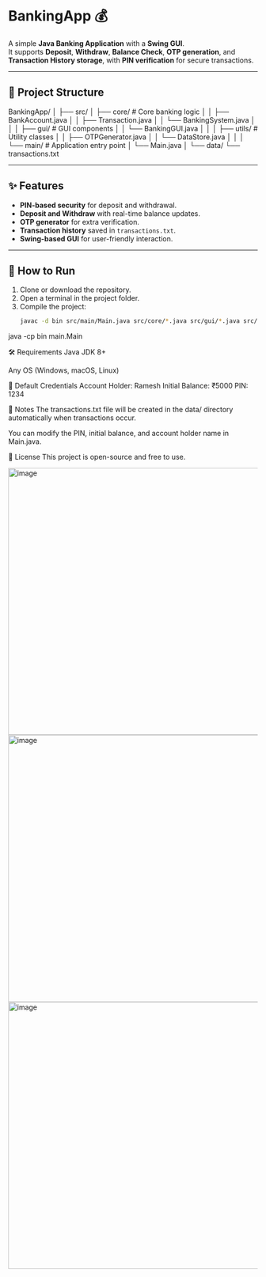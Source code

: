 # BankingApp 💰

A simple **Java Banking Application** with a **Swing GUI**.  
It supports **Deposit**, **Withdraw**, **Balance Check**, **OTP generation**, and **Transaction History storage**, with **PIN verification** for secure transactions.

---

## 📂 Project Structure

BankingApp/
│
├── src/
│ ├── core/ # Core banking logic
│ │ ├── BankAccount.java
│ │ ├── Transaction.java
│ │ └── BankingSystem.java
│ │
│ ├── gui/ # GUI components
│ │ └── BankingGUI.java
│ │
│ ├── utils/ # Utility classes
│ │ ├── OTPGenerator.java
│ │ └── DataStore.java
│ │
│ └── main/ # Application entry point
│ └── Main.java
│
└── data/
└── transactions.txt

---

## ✨ Features
- **PIN-based security** for deposit and withdrawal.
- **Deposit and Withdraw** with real-time balance updates.
- **OTP generator** for extra verification.
- **Transaction history** saved in `transactions.txt`.
- **Swing-based GUI** for user-friendly interaction.

---

## 🚀 How to Run
1. Clone or download the repository.
2. Open a terminal in the project folder.
3. Compile the project:
   ```bash
   javac -d bin src/main/Main.java src/core/*.java src/gui/*.java src/utils/*.java
java -cp bin main.Main

🛠 Requirements
Java JDK 8+

Any OS (Windows, macOS, Linux)

🔐 Default Credentials
Account Holder: Ramesh
Initial Balance: ₹5000
PIN: 1234

📌 Notes
The transactions.txt file will be created in the data/ directory automatically when transactions occur.

You can modify the PIN, initial balance, and account holder name in Main.java.

📜 License
This project is open-source and free to use.


<img width="960" height="540" alt="image" src="https://github.com/user-attachments/assets/c53f5a20-6bd9-4b61-88df-be49b955dd79" />

<img width="960" height="540" alt="image" src="https://github.com/user-attachments/assets/714fbb73-9f33-4a15-9284-943efc0d0538" />


<img width="960" height="540" alt="image" src="https://github.com/user-attachments/assets/e173d1ce-fa98-40ff-aa9c-941d0a7eca38" />

